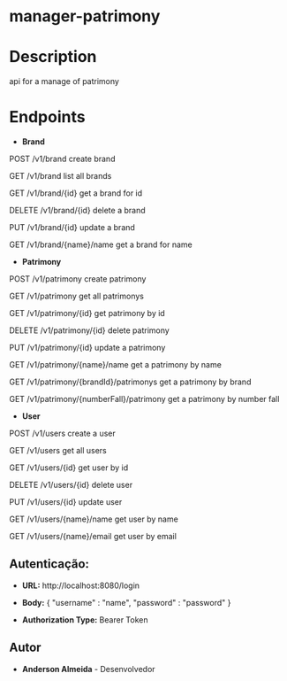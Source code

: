 # manager-patrimony

# Description
api for a manage of patrimony

# Endpoints 


* **Brand**

POST /v1/brand create brand

GET /v1/brand list all brands

GET /v1/brand/{id} get a brand for id

DELETE /v1/brand/{id} delete a brand

PUT /v1/brand/{id} update a brand

GET /v1/brand/{name}/name get a brand for name


* **Patrimony**

POST /v1/patrimony create patrimony

GET /v1/patrimony get all patrimonys

GET /v1/patrimony/{id} get patrimony by id

DELETE /v1/patrimony/{id} delete patrimony

PUT /v1/patrimony/{id} update a patrimony

GET /v1/patrimony/{name}/name get a patrimony by name

GET /v1/patrimony/{brandId}/patrimonys get a patrimony by brand

GET /v1/patrimony/{numberFall}/patrimony get a patrimony by number fall


* **User**

POST /v1/users create a user

GET /v1/users get all users

GET /v1/users/{id} get user by id

DELETE /v1/users/{id} delete user

PUT /v1/users/{id} update user

GET /v1/users/{name}/name get user by name

GET /v1/users/{name}/email get user by email

## Autenticação:

* **URL:** 
http://localhost:8080/login

* **Body:**
{
    "username" : "name",
    "password" : "password"
}

* **Authorization Type:** Bearer Token

## Autor

* **Anderson Almeida** - Desenvolvedor
